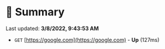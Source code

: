 # 📖 Summary
Last updated: **3/8/2022, 9:43:53 AM**

- `GET` [https://google.com](https://google.com) - **Up** (127ms)
